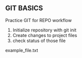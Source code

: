 ## GIT BASICS ##


Practice GIT for REPO workflow



1. Initialize repository with git init
2. Create changes to project files
3. check status of those file

example_file.txt
